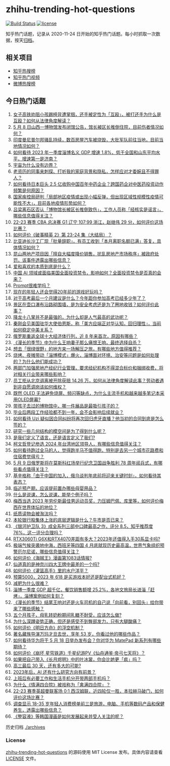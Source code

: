 # zhihu-trending-hot-questions

[![Build Status](https://github.com/justjavac/zhihu-trending-hot-questions/workflows/ci/badge.svg?branch=master)](https://github.com/justjavac/zhihu-trending-hot-questions/actions)
[![license](https://img.shields.io/github/license/justjavac/zhihu-trending-hot-questions)](https://github.com/justjavac/zhihu-trending-hot-questions/blob/master/LICENSE)

知乎热门话题，记录从 2020-11-24
日开始的知乎热门话题。每小时抓取一次数据，按天[归档](./archives)。

## 相关项目

- [知乎热搜榜](https://github.com/justjavac/zhihu-trending-top-search)
- [知乎热门视频](https://github.com/justjavac/zhihu-trending-hot-video)
- [微博热搜榜](https://github.com/justjavac/weibo-trending-hot-search)

## 今日热门话题

<!-- BEGIN -->
<!-- 最后更新时间 Tue May 09 2023 01:09:30 GMT+0800 (China Standard Time) -->

1. [女子高铁劝阻小孩踢椅背遭掌掴，还手被定性为「互殴」，被打还手为什么是互殴？如何从法律角度解读？](https://www.zhihu.com/question/599681580)
1. [5 月 8 日山西一博物馆发布闭馆公告，馆长被区长推倒住院，目前伤者情况如何？](https://www.zhihu.com/question/599770704)
1. [印度曼尼普尔邦骚乱持续，数百房屋汽车被烧毁，大批军队前往当地，目前当地情况如何？](https://www.zhihu.com/question/599298359)
1. [如何看待 2023 年一季度淄博名义 GDP 增速 1.8%，低于全国和山东平均水平，增速第一是济南？](https://www.zhihu.com/question/599603532)
1. [宇宙为什么没有边界？](https://www.zhihu.com/question/588389813)
1. [老资历的同事来刺探、打听我的家庭背景和隐私，怎样应对才委婉且不得罪人？](https://www.zhihu.com/question/592341655)
1. [如何看待日本巨头 2.5 亿收购中国百年中药企业？跨国药企对中医药投资动作频繁是何原因？](https://www.zhihu.com/question/599558960)
1. [国家疾控局研判「局部地区疫情或出现小幅反弹，但出现区域性规模性疫情可能性不大」，目前各地疫情形势如何？](https://www.zhihu.com/question/599735569)
1. [吕梁离石区否认「博物馆长被区长推倒致伤」，工作人员称「经核实是谣言」，哪些信息值得关注？](https://www.zhihu.com/question/599765592)
1. [22-23 赛季 CBA 总决赛 G1 辽宁 107:99 浙江，赵继伟 29 分，如何评价这场比赛？](https://www.zhihu.com/question/599801318)
1. [如何评价《破事精英 2》第 23-24 集（大结局）？](https://www.zhihu.com/question/599798307)
1. [比亚迪长沙工厂现「批量辞职」，有员工收到「本月离职名额已满」答复，具体情况如何？](https://www.zhihu.com/question/599719207)
1. [昆山两地产项目因「擅自大幅度降价销售，扰乱房地产市场秩序」被政府处罚，该事件透露出哪些信息？](https://www.zhihu.com/question/599712974)
1. [爱和喜欢的本质到底是什么？](https://www.zhihu.com/question/592736815)
1. [中国 AI 领域或面临美国全面投资禁令，影响如何？全面投资禁令是否真的会来？](https://www.zhihu.com/question/599736530)
1. [Prompt很难学吗？](https://www.zhihu.com/question/594983529)
1. [现在的年轻人还会觉得20年前的游戏好玩吗？](https://www.zhihu.com/question/599163705)
1. [对于高考最后一个月建议是什么？今年距你参加高考已经多少年了？](https://www.zhihu.com/question/599566101)
1. [景区在壶口瀑布沿路砌围墙，是为安全考虑还是为了圈地收钱？如何评价此事？](https://www.zhihu.com/question/599384937)
1. [降龙十八掌并不是最强的，为什么却是人气最高的武功呢？](https://www.zhihu.com/question/498544840)
1. [秦刚会见美国驻华大使伯恩斯，称「美方应端正对华认知，回归理性」，当前如何稳定中美关系？](https://www.zhihu.com/question/599723428)
1. [俄罗斯重返全球十大经济体行列，近 8 年来首次，原因有哪些？](https://www.zhihu.com/question/599713393)
1. [《漫长的季节》中为什么王响妻子那么痛恨王响，最终选择自杀？](https://www.zhihu.com/question/598972109)
1. [想去「很绿很野」的地方来一场解压之旅，有哪些地方值得推荐？](https://www.zhihu.com/question/599400298)
1. [烧烤、夜摊带动「淄博模式」爆火，淄博面对环境、治安等问题是如何处理的？为什么他们能成功？](https://www.zhihu.com/question/599412504)
1. [两部门加强房地产经纪行业管理，要求经纪机构不得混合标价和捆绑收费，将对相关行业带来哪些影响？](https://www.zhihu.com/question/599748496)
1. [员工拒从北京调离被开除获赔 14.26 万，如何从法律角度解读此事？劳动者遇到非自愿调岗该如何维权？](https://www.zhihu.com/question/599742840)
1. [既然 OLED 无法避免烧屏、频闪等缺点，为什么主流手机和越来越多笔记本采用OLED屏幕?](https://www.zhihu.com/question/599168118)
1. [带孩子去过的博物馆中，哪一件展品是最吸引孩子的？](https://www.zhihu.com/question/597452464)
1. [毕业后两段工作经验都不到一年，会不会影响后续就业？](https://www.zhihu.com/question/587070277)
1. [如何看待 Uzi 疑似因合同纠纷将再次回归虎牙直播？他当初的合同到底是怎么签的？](https://www.zhihu.com/question/599450632)
1. [研究一些几何结构的模空间是为了得到什么呢？](https://www.zhihu.com/question/595155491)
1. [是我们定义了语言，还是语言定义了我们?](https://www.zhihu.com/question/596555496)
1. [柯文哲登记参选 2024 年台湾地区领导人，有哪些信息值得关注？](https://www.zhihu.com/question/599700983)
1. [如何看待跑过全马的人，觉得跑半马不值得跑，特别是去另一个城市花路费和住宿费觉得亏？](https://www.zhihu.com/question/598564825)
1. [5 月 9 日俄罗斯将在莫斯科红场举行纪念卫国战争胜利 78 周年阅兵式，有哪些看点值得关注？](https://www.zhihu.com/question/599725798)
1. [基辛格称「由于中国的加入，俄乌谈判年底前将迎来关键时刻」，如何看待其表态？](https://www.zhihu.com/question/599727236)
1. [临近预产期，应该提前置办哪些母婴用品？](https://www.zhihu.com/question/544629019)
1. [什么是说课，怎么说课，能举个例子吗？](https://www.zhihu.com/question/37900172)
1. [梅西当选 2023 年劳伦斯最佳男运动员奖，力压姆巴佩、库里等，如何评价梅西在世界体坛的地位？](https://www.zhihu.com/question/599703326)
1. [纸质读物会被淘汰吗？](https://www.zhihu.com/question/597627475)
1. [本轮银行股集体上涨的底层逻辑是什么？牛市是否已来？](https://www.zhihu.com/question/599603455)
1. [《银河护卫队 3》成全系列三部中口碑最高之作，评分 8.5，知乎推荐度 76%，这一评分合理吗？](https://www.zhihu.com/question/599398802)
1. [RTX3060Ti G6X和RTX4070差距有多大？2023年还值得入手30系显卡吗?](https://www.zhihu.com/question/598146438)
1. [极端气候突袭地中海，西班牙等四国 4 月底就现历史最高温，世界气象组织预警厄尔尼诺，哪些信息值得关注？](https://www.zhihu.com/question/599734883)
1. [如何评价《海贼王》漫画第1083话情报?](https://www.zhihu.com/question/599331663)
1. [仙道真的是神奈川四大王牌中最差的一个吗?](https://www.zhihu.com/question/329892934)
1. [如何评价《灌篮高手》里的水户洋平？](https://www.zhihu.com/question/35810900)
1. [预算5000，2023 年 618 是买游戏本好还是配台式机好？](https://www.zhihu.com/question/597410073)
1. [减肥为什么很难？](https://www.zhihu.com/question/589765284)
1. [淄博一季度 GDP 超千亿，餐饮销售额增 25.2%，各地文旅局长进淄「赶烤」，淄博案例如何复刻？](https://www.zhihu.com/question/599705706)
1. [《漫长的季节》结尾王响对还是火车司机的自己说「向前看，别回头」给你带来了哪些感触？](https://www.zhihu.com/question/599382117)
1. [五个月孩子，母乳转奶粉期间乳糖不耐受，应该怎么做?](https://www.zhihu.com/question/535604819)
1. [为什么深蹲姿势正确，但还是感受不到臀部发力，只有大腿酸痛？](https://www.zhihu.com/question/597987972)
1. [如何评价《明日方舟》的浮空机制？](https://www.zhihu.com/question/599486870)
1. [著名藏族导演万玛才旦去世，享年 53 岁，你看过他的哪些作品？](https://www.zhihu.com/question/599727610)
1. [如何看待华为将于 5 月 18 日举办发布会？你对华为 MatePad 新系列有哪些期待？](https://www.zhihu.com/question/599692817)
1. [如何评价《崩坏 星穹铁道》千星纪游PV《仙舟通鉴·帝弓七天将》？](https://www.zhihu.com/question/599594949)
1. [如果把自己带入《长月烬明》中的叶冰裳，你会比她更「疯」吗？](https://www.zhihu.com/question/595522985)
1. [高三最后 30 天，还有多大的可能?](https://www.zhihu.com/question/598731564)
1. [2023年后，AI 还有什么研究方向有前景？](https://www.zhihu.com/question/591140366)
1. [上班后有必要工作和生活手机分开带两部手机吗？](https://www.zhihu.com/question/597459973)
1. [为什么《情满四合院》被戏称为「禽满四合院」？](https://www.zhihu.com/question/492354433)
1. [22-23 赛季英超曼联客场 0:1 西汉姆联，近四轮仅一胜，本拉赫马破门，如何评价这场比赛？](https://www.zhihu.com/question/599658933)
1. [调查显示 18-35 岁年轻人消费榜单前三是旅游，电脑、手机等数码产品和保健养生，透露出哪些信息？](https://www.zhihu.com/question/599163306)
1. [《整容液》等韩国漫画是如何发展起来并受人关注的呢？](https://www.zhihu.com/question/36758442)

<!-- END -->

历史归档 [./archives](./archives)

### License

[zhihu-trending-hot-questions](https://github.com/justjavac/zhihu-trending-hot-questions)
的源码使用 MIT License 发布。具体内容请查看 [LICENSE](./LICENSE) 文件。
